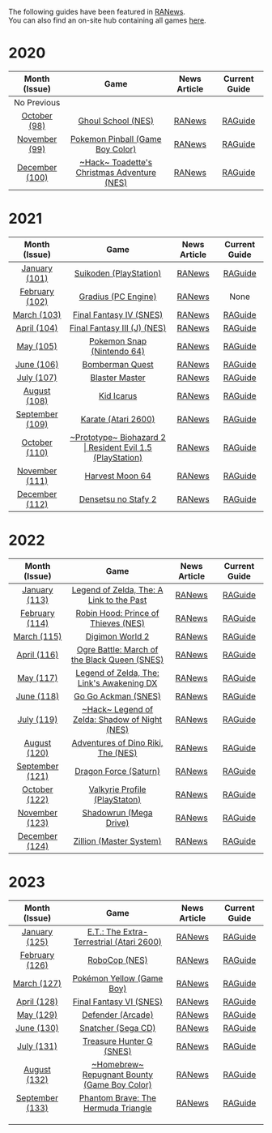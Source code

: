 The following guides have been featured in [RANews](https://news.retroachievements.org/).  
You can also find an on-site hub containing all games [here](https://retroachievements.org/game/8822).

# 2020

|Month (Issue)|Game|News Article|Current Guide|
|:---:|:---:|:---:|:---:|
|No Previous|
|[October (98)](https://news.retroachievements.org/issues/2020-10/)|[Ghoul School (NES)](https://retroachievements.org/game/1711)|[RANews](https://news.retroachievements.org/issues/2020-10/guide.html)|[RAGuide](Ghoul-School-(NES))|
|[November (99)](https://news.retroachievements.org/issues/2020-11/)|[Pokemon Pinball (Game Boy Color)](https://retroachievements.org/game/725)|[RANews](https://news.retroachievements.org/issues/2020-11/guide.html)|[RAGuide](Pokemon-Pinball-(Game-Boy-Color))|
|[December (100)](https://news.retroachievements.org/issues/2020-12/)|[\~Hack\~ Toadette's Christmas Adventure (NES)](https://retroachievements.org/game/9112)|[RANews](https://news.retroachievements.org/issues/2020-12/guide.html)|[RAGuide](Toadettes-Christmas-Adventure-(Hack)-(NES))|

# 2021

|Month (Issue)|Game|News Article|Current Guide|
|:---:|:---:|:---:|:---:|
|[January (101)](https://news.retroachievements.org/issues/2021-01/)|[Suikoden (PlayStation)](https://retroachievements.org/game/11255)|[RANews](https://news.retroachievements.org/issues/2021-01/guide.html)|[RAGuide](Suikoden-(PlayStation))|
|[February (102)](https://news.retroachievements.org/issues/2021-02/)|[Gradius (PC Engine)](https://retroachievements.org/game/8979)|[RANews](https://news.retroachievements.org/issues/2021-02/guide.html)|None|
|[March (103)](https://news.retroachievements.org/issues/2021-03/)|[Final Fantasy IV (SNES)](https://retroachievements.org/game/3528)|[RANews](https://news.retroachievements.org/issues/2021-03/guide.html)|[RAGuide](Final-Fantasy-IV-(J)-(SNES))|
|[April (104)](https://news.retroachievements.org/issues/2021-04/)|[Final Fantasy III (J) (NES)](https://retroachievements.org/game/5553)|[RANews](https://news.retroachievements.org/issues/2021-04/guide.html)|[RAGuide](Final-Fantasy-III-(J)-(NES))|
|[May (105)](https://news.retroachievements.org/issues/2021-05/)|[Pokemon Snap (Nintendo 64)](https://retroachievements.org/game/10155)|[RANews](https://news.retroachievements.org/issues/2021-05/guide.html)|[RAGuide](Pokemon-Snap-(Nintendo-64))|
|[June (106)](https://news.retroachievements.org/issues/2021-06/)|[Bomberman Quest](https://retroachievements.org/game/5108)|[RANews](https://news.retroachievements.org/issues/2021-06/guide.html)|[RAGuide](Bomberman-Quest-(Game-Boy-Color))|
|[July (107)](https://news.retroachievements.org/issues/2021-07/)|[Blaster Master](https://retroachievements.org/game/1459)|[RANews](https://news.retroachievements.org/issues/2021-07/guide.html)|[RAGuide](Blaster-Master-(NES))|
|[August (108)](https://news.retroachievements.org/issues/2021-08/)|[Kid Icarus](https://retroachievements.org/game/1478)|[RANews](https://news.retroachievements.org/issues/2021-08/guide.html)|[RAGuide](Kid-Icarus-(NES))|
|[September (109)](https://news.retroachievements.org/issues/2021-09/)|[Karate (Atari 2600)](https://retroachievements.org/game/17461)|[RANews](https://news.retroachievements.org/issues/2021-09/guide.html)|[RAGuide](Karate-(Atari-2600))|
|[October (110)](https://news.retroachievements.org/issues/2021-10/)|[\~Prototype\~ Biohazard 2 \| Resident Evil 1.5 (PlayStation)](https://retroachievements.org/game/17454)|[RANews](https://news.retroachievements.org/issues/2021-10/guide.html)|[RAGuide](Resident-Evil-1.5-(Prototype)-(PlayStation))|
|[November (111)](https://news.retroachievements.org/issues/2021-11/)|[Harvest Moon 64](https://retroachievements.org/game/10157)|[RANews](https://news.retroachievements.org/issues/2021-11/guide.html)|[RAGuide](Harvest-Moon-64-(Nintendo-64))|
|[December (112)](https://news.retroachievements.org/issues/2021-12/)|[Densetsu no Stafy 2](https://retroachievements.org/game/3652)|[RANews](https://news.retroachievements.org/issues/2021-12/guide.html)|[RAGuide](https://github.com/RetroAchievements/guides/wiki/Densetsu-no-Stafy-2-(Game-Boy-Advance))|

# 2022

|Month (Issue)|Game|News Article|Current Guide|
|:---:|:---:|:---:|:---:|
|[January (113)](https://news.retroachievements.org/issues/2022-01/)|[Legend of Zelda, The: A Link to the Past](https://retroachievements.org/game/355)|[RANews](https://news.retroachievements.org/issues/2022-01/guide.html)|[RAGuide](The-Legend-of-Zelda,-A-Link-to-the-Past-(SNES))|
|[February (114)](https://news.retroachievements.org/issues/2022-02/)|[Robin Hood: Prince of Thieves (NES)](https://retroachievements.org/game/1913)|[RANews](https://news.retroachievements.org/issues/2022-02/guide.html)|[RAGuide](Robin-Hood-Prince-of-Thieves-(NES))|
|[March (115)](https://news.retroachievements.org/issues/2022-03/)|[Digimon World 2](https://retroachievements.org/game/11360)|[RANews](https://news.retroachievements.org/issues/2022-03/guide.html)|[RAGuide](Digimon-World-2-(PlayStation))|
|[April (116)](https://news.retroachievements.org/issues/2022-04/)|[Ogre Battle: March of the Black Queen (SNES)](https://retroachievements.org/game/1412)|[RANews](https://news.retroachievements.org/issues/2022-04/guide.html)|[RAGuide](https://github.com/RetroAchievements/guides/wiki/Ogre-Battle:-March-of-the-Black-Queen-(SNES))|
|[May (117)](https://news.retroachievements.org/issues/2022-05/)|[Legend of Zelda, The: Link's Awakening DX](https://retroachievements.org/game/5371)|[RANews](https://news.retroachievements.org/issues/2022-05/guide.html)|[RAGuide](https://github.com/RetroAchievements/guides/wiki/The-Legend-of-Zelda,-Links-Awakening-DX-(Game-Boy-Color))|
|[June (118)](https://news.retroachievements.org/issues/2022-06/)|[Go Go Ackman (SNES)](https://retroachievements.org/game/2945)|[RANews](https://news.retroachievements.org/issues/2022-06/guide.html)|[RAGuide](Go-Go-Ackman-(SNES))|
|[July (119)](https://news.retroachievements.org/issues/2022-07/)|[\~Hack\~ Legend of Zelda: Shadow of Night (NES)](https://retroachievements.org/game/19538)|[RANews](https://news.retroachievements.org/issues/2022-07/guide.html)|[RAGuide](https://github.com/RetroAchievements/guides/wiki/~Hack~-The-Legend-of-Zelda:-Shadow-of-Night-(NES))|
|[August (120)](https://news.retroachievements.org/issues/2022-08/)|[Adventures of Dino Riki, The (NES)](https://retroachievements.org/game/1529)|[RANews](https://news.retroachievements.org/issues/2022-08/guide.html)|[RAGuide](https://github.com/RetroAchievements/guides/wiki/Adventures-of-Dino-Riki,-The-(NES))|
|[September (121)](https://news.retroachievements.org/issues/2022-09/)|[Dragon Force (Saturn)](https://retroachievements.org/game/14512)|[RANews](https://news.retroachievements.org/issues/2022-09/guide.html)|[RAGuide](Dragon-Force-(Saturn))|
|[October (122)](https://news.retroachievements.org/issues/2022-10/)|[Valkyrie Profile (PlayStaton)](https://retroachievements.org/game/11249)|[RANews](https://news.retroachievements.org/issues/2022-10/guide.html)|[RAGuide](Valkyrie-Profile-(PlayStation))|
|[November (123)](https://news.retroachievements.org/issues/2022-11/)|[Shadowrun (Mega Drive)](https://retroachievements.org/game/4748)|[RANews](https://news.retroachievements.org/issues/2022-11/guide.html)|[RAGuide](Shadowrun-(Mega-Drive))|
|[December (124)](https://news.retroachievements.org/issues/2022-12/)|[Zillion (Master System)](https://retroachievements.org/game/10969)|[RANews](https://news.retroachievements.org/issues/2022-12/raguide.html)|[RAGuide](Zillion-(Mega-Drive))|

# 2023

|Month (Issue)|Game|News Article|Current Guide|
|:---:|:---:|:---:|:---:|
|[January (125)](https://news.retroachievements.org/issues/2023-01/)|[E.T.: The Extra-Terrestrial (Atari 2600)](https://retroachievements.org/game/11710)|[RANews](https://news.retroachievements.org/issues/2023-01/raguide.html)|[RAGuide](https://github.com/RetroAchievements/guides/wiki/E.T.:-The-Extra-Terrestrial-(Atari-2600))|
|[February (126)](https://news.retroachievements.org/issues/2023-02/)|[RoboCop (NES)](https://retroachievements.org/game/1497)|[RANews](https://news.retroachievements.org/issues/2023-02/raguide.html)|[RAGuide](RoboCop-(NES))|
|[March (127)](https://news.retroachievements.org/issues/2023-03/)|[Pokémon Yellow (Game Boy)](https://retroachievements.org/game/723)|[RANews](https://news.retroachievements.org/issues/2023-03/raguide.html)|[RAGuide](https://github.com/RetroAchievements/guides/wiki/Pok%C3%A9mon-Yellow-(Game-Boy))|
|[April (128)](https://news.retroachievements.org/issues/2023-04/)|[Final Fantasy VI (SNES)](https://retroachievements.org/game/341)|[RANews](https://news.retroachievements.org/issues/2023-04/raguide.html)|[RAGuide](Final-Fantasy-VI-(SNES))|
|[May (129)](https://news.retroachievements.org/issues/2023-05/)|[Defender (Arcade)](https://retroachievements.org/game/15020)|[RANews](https://news.retroachievements.org/issues/2023-05/raguide.html)|[RAGuide](Defender-(Arcade))|
|[June (130)](https://news.retroachievements.org/issues/2023-06/)|[Snatcher (Sega CD)](https://retroachievements.org/game/10067)|[RANews](https://news.retroachievements.org/issues/2023-06/raguide.html)|[RAGuide](Snatcher-(Sega-CD))|
|[July (131)](https://news.retroachievements.org/issues/2023-07/)|[Treasure Hunter G (SNES)](https://retroachievements.org/game/1415)|[RANews](https://news.retroachievements.org/issues/2023-07/raguide.html)|[RAGuide](Treasure-Hunter-G-(SNES))|
|[August (132)](https://news.retroachievements.org/issues/2023-08/)|[\~Homebrew\~ Repugnant Bounty (Game Boy Color)](https://retroachievements.org/game/22650)|[RANews](https://news.retroachievements.org/issues/2023-08/raguide.html)|[RAGuide](~Homebrew~-Repugnant-Bounty-(Game-Boy-Color))|
|[September (133)](https://news.retroachievements.org/issues/2023-09/)|[Phantom Brave: The Hermuda Triangle](https://retroachievements.org/game/18761)|[RANews](https://news.retroachievements.org/issues/2023-09/raguide.html)|[RAGuide](Phantom-Brave-The-Hermuda-Triangle-(PSP))|
|[]()|[]()|[]()|[]()|
|[]()|[]()|[]()|[]()|
|[]()|[]()|[]()|[]()|